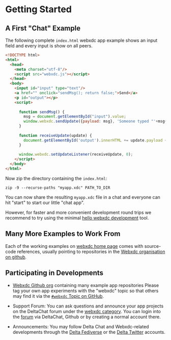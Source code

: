 # Getting Started 


## A First "Chat" Example

The following complete `index.html` webxdc app example shows an input field and every input is show on all peers.

```html
<!DOCTYPE html>
<html>
  <head>
    <meta charset="utf-8"/>
    <script src="webxdc.js"></script>
  </head>
  <body>
    <input id="input" type="text"/>
    <a href="" onclick="sendMsg(); return false;">Send</a>
    <p id="output"></p>
    <script>
    
      function sendMsg() {
        msg = document.getElementById("input").value;
        window.webxdc.sendUpdate({payload: msg}, 'Someone typed "'+msg+'".');
      }
    
      function receiveUpdate(update) {
        document.getElementById('output').innerHTML += update.payload + "<br>";
      }
    
      window.webxdc.setUpdateListener(receiveUpdate, 0);
    </script>
  </body>
</html>
```

Now zip the directory containing the `index.html`:

```shell
zip -9 --recurse-paths "myapp.xdc" PATH_TO_DIR
```
You can now share the resulting `myapp.xdc` file in a chat and everyone can hit "start" to start our little "chat app". 

However, for faster and more convenient development round trips we recommend to try using the minimal [hello webxdc development](https://github.com/webxdc/hello) tool.


## Many More Examples to Work From

Each of the working examples on [webxdc home page](https://webxdc.org) comes with source-code references, usually pointing to repositories in the [Webxdc organisation on github](https://github.com/webxdc).


## Participating in Developments 

- [Webxdc Github org](https://github.com/webxdc) containing many example app repositories
  Please tag your own app experiments with the "webxdc" topic so that others may find it 
  via the [`#webxdc` Topic on GitHub](https://github.com/topics/webxdc). 

- Support Forum: You can ask questions and announce your app projects on the DeltaChat forum under the [webxdc category](https://support.delta.chat/c/webxdc/20). You can login into the [forum](https://support.delta.chat) via DeltaChat, Github or by creating a normal account there.

- Announcements: You may follow Delta Chat and Webxdc-related developments through the [Delta Fediverse](https://chaos.social/@delta) or the [Delta Twitter](https://twitter.com/delta_chat) accounts. 
